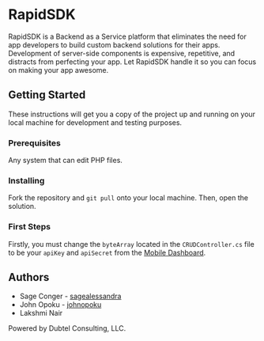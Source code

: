 # RapidSDK
RapidSDK is a Backend as a Service platform that eliminates the need for app developers to build custom backend solutions for their apps. Development of server-side components is expensive, repetitive, and distracts from perfecting your app. Let RapidSDK handle it so you can focus on making your app awesome.

## Getting Started
These instructions will get you a copy of the project up and running on your local machine for development and testing purposes.

### Prerequisites
Any system that can edit PHP files.

### Installing
Fork the repository and `git pull` onto your local machine. Then, open the solution.

### First Steps
Firstly, you must change the `byteArray` located in the `CRUDController.cs` file to be your `apiKey` and `apiSecret` from the [Mobile Dashboard](http://mobile.rapidsdk.com).

## Authors
* Sage Conger - [sagealessandra](https://github.com/sagealessandra)
* John Opoku - [johnopoku](https://github.com/johnopoku)
* Lakshmi Nair

Powered by Dubtel Consulting, LLC.
